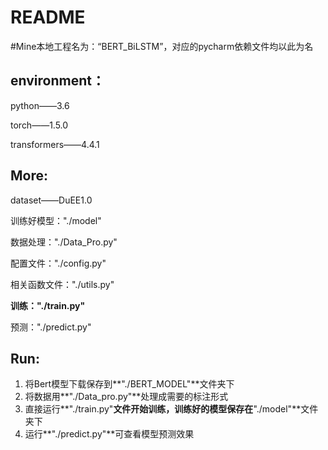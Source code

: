 # README

#Mine本地工程名为：“BERT_BiLSTM”，对应的pycharm依赖文件均以此为名

## environment：

python——3.6

torch——1.5.0

transformers——4.4.1



## More:

dataset——DuEE1.0

训练好模型："./model"

数据处理："./Data_Pro.py"

配置文件："./config.py"

相关函数文件："./utils.py"

**训练："./train.py"**

预测："./predict.py"



## Run:

1. 将Bert模型下载保存到**"./BERT_MODEL"**文件夹下
2. 将数据用**"./Data_pro.py"**处理成需要的标注形式
3. 直接运行**"./train.py"**文件开始训练，训练好的模型保存在**"./model"**文件夹下
4. 运行**"./predict.py"**可查看模型预测效果

